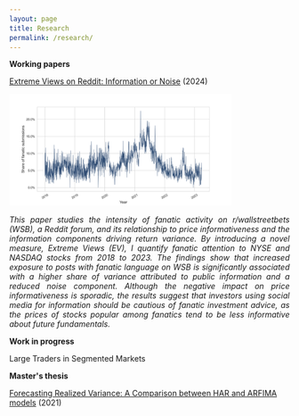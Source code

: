 ```yaml
---
layout: page
title: Research
permalink: /research/
---
```

**Working papers**

[Extreme Views on Reddit: Information or Noise](https://papers.ssrn.com/sol3/papers.cfm?abstract_id=4762725) (2024)

[<img src="https://github.com/ajda-marjanovic/ajda-marjanovic.github.io/blob/master/images/fanaticshare.png?raw=true" width="400">](https://papers.ssrn.com/sol3/papers.cfm?abstract_id=4762725)

<div style="text-align: justify;">
  <em>
    This paper studies the intensity of fanatic activity on r/wallstreetbets (WSB), a Reddit forum, and its relationship to price informativeness and the information components driving return variance. By introducing a novel measure, Extreme Views (EV), I quantify fanatic attention to NYSE and NASDAQ stocks from 2018 to 2023. The findings show that increased exposure to posts with fanatic language on WSB is significantly associated with a higher share of variance attributed to public information and a reduced noise component. Although the negative impact on price informativeness is sporadic, the results suggest that investors using social media for information should be cautious of fanatic investment advice, as the prices of stocks popular among fanatics tend to be less informative about future fundamentals.
    </em>
</div>

**Work in progress**

Large Traders in Segmented Markets

**Master's thesis**

[Forecasting Realized Variance: A Comparison between HAR and ARFIMA models](http://www.cek.ef.uni-lj.si/magister/marjanovic4166-B.pdf) (2021)
